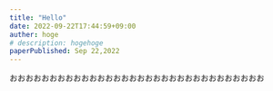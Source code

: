 ```yaml
---
title: "Hello"
date: 2022-09-22T17:44:59+09:00
auther: hoge
# description: hogehoge
paperPublished: Sep 22,2022
---
```

おおおおおおおおおおおおおおおおおおおおおおおおおおおおおおおお
